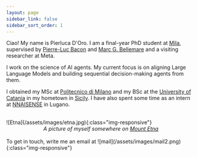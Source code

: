 ```yaml
---
layout: page
sidebar_link: false
sidebar_sort_order: 1
---
```

Ciao! My name is Pierluca D'Oro. I am a final-year PhD student at [Mila](https://mila.quebec/en/), supervised by [Pierre-Luc Bacon](http://pierrelucbacon.com/) and [Marc G. Bellemare](http://www.marcgbellemare.info/) and a visiting researcher at Meta.

I work on the science of AI agents. My current focus is on aligning Large Language Models and building sequential decision-making agents from them.

I obtained my MSc at [Politecnico di Milano](https://www.polimi.it/) and my BSc at the [University of Catania](https://www.unict.it/) in my hometown in [Sicily](https://en.wikipedia.org/wiki/Sicily).
I have also spent some time as an intern at [NNAISENSE](https://nnaisense.com/) in Lugano.

<br>
![Etna](/assets/images/etna.jpg){:class="img-responsive"}
<center><i>A picture of myself somewhere on <a href="https://en.wikipedia.org/wiki/Mount_Etna">Mount Etna</a></i></center>


<br>
To get in touch, write me an email at ![mail](/assets/images/mail2.png){:class="img-responsive"}